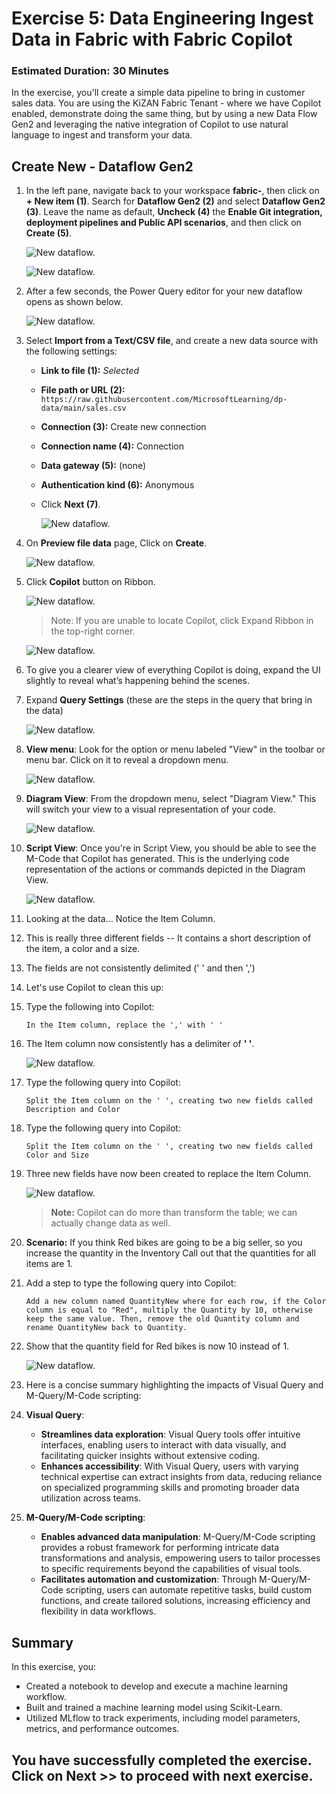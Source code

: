# Exercise 5: Data Engineering Ingest Data in Fabric with Fabric Copilot

### Estimated Duration: 30 Minutes

In the exercise, you'll create a simple data pipeline to bring in customer sales data. You are using the KiZAN Fabric Tenant - where we have Copilot enabled, demonstrate doing the same thing, but by using a new Data Flow Gen2 and leveraging the native integration of Copilot to use natural language to ingest and transform your data.
   
## Create New - Dataflow Gen2

1. In the left pane, navigate back to your workspace **fabric-<inject key="DeploymentID" enableCopy="false"/>**, then click on **+ New item (1)**. Search for **Dataflow Gen2 (2)** and select **Dataflow Gen2 (3)**. Leave the name as default, **Uncheck (4)** the **Enable Git integration, deployment pipelines and Public API scenarios**, and then click on **Create (5)**.

   ![New dataflow.](./Images/Inj1.png)

   ![New dataflow.](./Images/Inj2.png)

1. After a few seconds, the Power Query editor for your new dataflow opens as shown below.

   ![New dataflow.](./Images/new-dataflow.png)

1. Select **Import from a Text/CSV file**, and create a new data source with the following settings:

   - **Link to file (1):** *Selected*
   - **File path or URL (2):** `https://raw.githubusercontent.com/MicrosoftLearning/dp-data/main/sales.csv`
   - **Connection (3):** Create new connection
   - **Connection name (4):** Connection
   - **Data gateway (5):** (none)
   - **Authentication kind (6):** Anonymous
   - Click **Next (7)**.

      ![New dataflow.](./Images/Inj3.png)

1. On **Preview file data** page, Click on **Create**.

   ![New dataflow.](./Images/30.png)

1. Click **Copilot** button on Ribbon. 

    ![New dataflow.](./Images/E6T1S6.png)
   
   > Note: If you are unable to locate Copilot, click Expand Ribbon in the top-right corner.
   
   ![New dataflow.](./Images/cop-1.png)

1. To give you a clearer view of everything Copilot is doing, expand the UI slightly to reveal what’s happening behind the scenes.

1. Expand **Query Settings** (these are the steps in the query that bring in the data)
   
   ![New dataflow.](./Images/cop-2.png)

1. **View menu**: Look for the option or menu labeled "View" in the toolbar or menu bar. Click on it to reveal a dropdown menu.

   ![New dataflow.](./Images/cop-3.png)

1. **Diagram View**: From the dropdown menu, select "Diagram View." This will switch your view to a visual representation of your code.

   ![New dataflow.](./Images/cop-4.png)

1. **Script View**: Once you're in Script View, you should be able to see the M-Code that Copilot has generated. This is the underlying code representation of the actions or commands depicted in the Diagram View.

   ![New dataflow.](./Images/Inj4.png)

1. Looking at the data… Notice the Item Column.

1. This is really three different fields -- It contains a short description of the item, a color and a size.

1.	The fields are not consistently delimited (' ' and then ',')

1. Let's use Copilot to clean this up:

1. Type the following into Copilot:
 
    ```
    In the Item column, replace the ',' with ' '
    ```
 
1. The Item column now consistently has a delimiter of **' '**.

   ![New dataflow.](./Images/4.png)

1. Type the following query into Copilot:
 
    ```
    Split the Item column on the ' ', creating two new fields called Description and Color
    ```
 
1. Type the following query into Copilot:
 
    ```
    Split the Item column on the ' ', creating two new fields called Color and Size
    ```

1. Three new fields have now been created to replace the Item Column.

   ![New dataflow.](./Images/Inj6.png)
 
   >**Note:** Copilot can do more than transform the table; we can actually change data as well.

1. **Scenario:** If you think Red bikes are going to be a big seller, so you increase the quantity in the Inventory Call out that the quantities for all items are 1.

1. Add a step to type the following query into Copilot:
 
    ```
    Add a new column named QuantityNew where for each row, if the Color column is equal to "Red", multiply the Quantity by 10, otherwise keep the same value. Then, remove the old Quantity column and rename QuantityNew back to Quantity.
    ```
 
1. Show that the quantity field for Red bikes is now 10 instead of 1.

   ![New dataflow.](./Images/Inj7.png)
 
1. Here is a concise summary highlighting the impacts of Visual Query and M-Query/M-Code scripting:

1. **Visual Query**:
   - **Streamlines data exploration**: Visual Query tools offer intuitive interfaces, enabling users to interact with data visually, and facilitating quicker insights without extensive coding.
   - **Enhances accessibility**: With Visual Query, users with varying technical expertise can extract insights from data, reducing reliance on specialized programming skills and promoting broader data utilization across teams.

1. **M-Query/M-Code scripting**:
   - **Enables advanced data manipulation**: M-Query/M-Code scripting provides a robust framework for performing intricate data transformations and analysis, empowering users to tailor processes to specific requirements beyond the capabilities of visual tools.
   - **Facilitates automation and customization**: Through M-Query/M-Code scripting, users can automate repetitive tasks, build custom functions, and create tailored solutions, increasing efficiency and flexibility in data workflows.

## Summary
In this exercise, you:

- Created a notebook to develop and execute a machine learning workflow.
- Built and trained a machine learning model using Scikit-Learn.
- Utilized MLflow to track experiments, including model parameters, metrics, and performance outcomes.

## You have successfully completed the exercise. Click on Next >> to proceed with next exercise.
